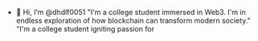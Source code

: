 - 👋 Hi, I’m @dhdlf0051
"I'm a college student immersed in Web3. I'm in endless exploration of how blockchain can transform modern society."
"I'm a college student igniting passion for 

<!---
dhdlf0051/dhdlf0051 is a ✨ special ✨ repository because its `README.md` (this file) appears on your GitHub profile.
You can click the Preview link to take a look at your changes.
--->
